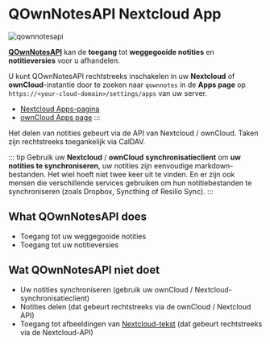 # QOwnNotesAPI Nextcloud App


![qownnotesapi](/img/qownnotesapi.png)

[**QOwnNotesAPI**](https://github.com/pbek/qownnotesapi) kan de **toegang** tot **weggegooide notities** en **notitieversies** voor u afhandelen.

U kunt QOwnNotesAPI rechtstreeks inschakelen in uw **Nextcloud** of **ownCloud**-instantie door te zoeken naar `qownnotes` in de **Apps page** op `https://<your-cloud-domain>/settings/apps` van uw server.

- [Nextcloud Apps-pagina](https://apps.nextcloud.com/apps/qownnotesapi)
- [ownCloud Apps page](https://marketplace.owncloud.com/apps/qownnotesapi)
:::

Het delen van notities gebeurt via de API van Nextcloud / ownCloud. Taken zijn rechtstreeks toegankelijk via CalDAV.

::: tip
Gebruik uw **Nextcloud** / **ownCloud** **synchronisatieclient** om **uw notities te synchroniseren**, uw notities zijn eenvoudige markdown-bestanden. Het wiel hoeft niet twee keer uit te vinden. En er zijn ook mensen die verschillende services gebruiken om hun notitiebestanden te synchroniseren (zoals Dropbox, Syncthing of Resilio Sync).
:::

## What QOwnNotesAPI does

- Toegang tot uw weggegooide notities
- Toegang tot uw notitieversies

## Wat QOwnNotesAPI niet doet

- Uw notities synchroniseren (gebruik uw ownCloud / Nextcloud-synchronisatieclient)
- Notities delen (dat gebeurt rechtstreeks via de ownCloud / Nextcloud API)
- Toegang tot afbeeldingen van [Nextcloud-tekst](https://github.com/nextcloud/text) (dat gebeurt rechtstreeks via de Nextcloud-API)

